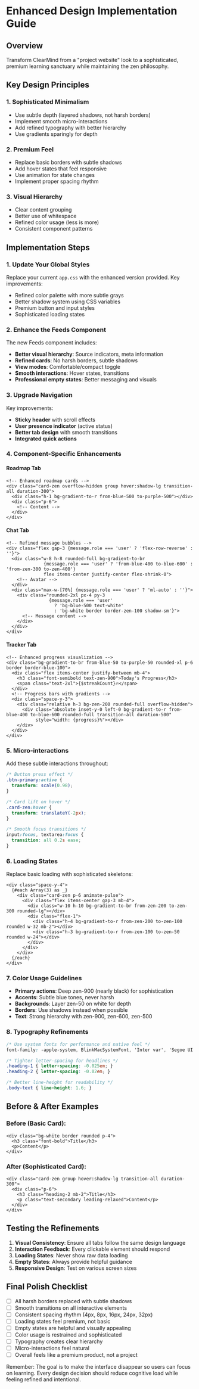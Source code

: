 # Enhanced Design Implementation Guide

## Overview
Transform ClearMind from a "project website" look to a sophisticated, premium learning sanctuary while maintaining the zen philosophy.

## Key Design Principles

### 1. **Sophisticated Minimalism**
- Use subtle depth (layered shadows, not harsh borders)
- Implement smooth micro-interactions
- Add refined typography with better hierarchy
- Use gradients sparingly for depth

### 2. **Premium Feel**
- Replace basic borders with subtle shadows
- Add hover states that feel responsive
- Use animation for state changes
- Implement proper spacing rhythm

### 3. **Visual Hierarchy**
- Clear content grouping
- Better use of whitespace
- Refined color usage (less is more)
- Consistent component patterns

## Implementation Steps

### 1. Update Your Global Styles
Replace your current `app.css` with the enhanced version provided. Key improvements:
- Refined color palette with more subtle grays
- Better shadow system using CSS variables
- Premium button and input styles
- Sophisticated loading states

### 2. Enhance the Feeds Component
The new Feeds component includes:
- **Better visual hierarchy**: Source indicators, meta information
- **Refined cards**: No harsh borders, subtle shadows
- **View modes**: Comfortable/compact toggle
- **Smooth interactions**: Hover states, transitions
- **Professional empty states**: Better messaging and visuals

### 3. Upgrade Navigation
Key improvements:
- **Sticky header** with scroll effects
- **User presence indicator** (active status)
- **Better tab design** with smooth transitions
- **Integrated quick actions**

### 4. Component-Specific Enhancements

#### Roadmap Tab
```svelte
<!-- Enhanced roadmap cards -->
<div class="card-zen overflow-hidden group hover:shadow-lg transition-all duration-300">
  <div class="h-1 bg-gradient-to-r from-blue-500 to-purple-500"></div>
  <div class="p-6">
    <!-- Content -->
  </div>
</div>
```

#### Chat Tab
```svelte
<!-- Refined message bubbles -->
<div class="flex gap-3 {message.role === 'user' ? 'flex-row-reverse' : ''}">
  <div class="w-8 h-8 rounded-full bg-gradient-to-br 
              {message.role === 'user' ? 'from-blue-400 to-blue-600' : 'from-zen-300 to-zen-400'}
              flex items-center justify-center flex-shrink-0">
    <!-- Avatar -->
  </div>
  <div class="max-w-[70%] {message.role === 'user' ? 'ml-auto' : ''}">
    <div class="rounded-2xl px-4 py-3 
                {message.role === 'user' 
                  ? 'bg-blue-500 text-white' 
                  : 'bg-white border border-zen-100 shadow-sm'}">
      <!-- Message content -->
    </div>
  </div>
</div>
```

#### Tracker Tab
```svelte
<!-- Enhanced progress visualization -->
<div class="bg-gradient-to-br from-blue-50 to-purple-50 rounded-xl p-6 border border-blue-100">
  <div class="flex items-center justify-between mb-4">
    <h3 class="font-semibold text-zen-900">Today's Progress</h3>
    <span class="text-2xl">{$streakCount}🔥</span>
  </div>
  <!-- Progress bars with gradients -->
  <div class="space-y-3">
    <div class="relative h-3 bg-zen-200 rounded-full overflow-hidden">
      <div class="absolute inset-y-0 left-0 bg-gradient-to-r from-blue-400 to-blue-600 rounded-full transition-all duration-500"
           style="width: {progress}%"></div>
    </div>
  </div>
</div>
```

### 5. Micro-interactions

Add these subtle interactions throughout:

```css
/* Button press effect */
.btn-primary:active {
  transform: scale(0.98);
}

/* Card lift on hover */
.card-zen:hover {
  transform: translateY(-2px);
}

/* Smooth focus transitions */
input:focus, textarea:focus {
  transition: all 0.2s ease;
}
```

### 6. Loading States

Replace basic loading with sophisticated skeletons:

```svelte
<div class="space-y-4">
  {#each Array(3) as _}
    <div class="card-zen p-6 animate-pulse">
      <div class="flex items-center gap-3 mb-4">
        <div class="w-10 h-10 bg-gradient-to-br from-zen-200 to-zen-300 rounded-lg"></div>
        <div class="flex-1">
          <div class="h-4 bg-gradient-to-r from-zen-200 to-zen-100 rounded w-32 mb-2"></div>
          <div class="h-3 bg-gradient-to-r from-zen-100 to-zen-50 rounded w-24"></div>
        </div>
      </div>
    </div>
  {/each}
</div>
```

### 7. Color Usage Guidelines

- **Primary actions**: Deep zen-900 (nearly black) for sophistication
- **Accents**: Subtle blue tones, never harsh
- **Backgrounds**: Layer zen-50 on white for depth
- **Borders**: Use shadows instead when possible
- **Text**: Strong hierarchy with zen-900, zen-600, zen-500

### 8. Typography Refinements

```css
/* Use system fonts for performance and native feel */
font-family: -apple-system, BlinkMacSystemFont, 'Inter var', 'Segoe UI', sans-serif;

/* Tighter letter-spacing for headlines */
.heading-1 { letter-spacing: -0.025em; }
.heading-2 { letter-spacing: -0.02em; }

/* Better line-height for readability */
.body-text { line-height: 1.6; }
```

## Before & After Examples

### Before (Basic Card):
```svelte
<div class="bg-white border rounded p-4">
  <h3 class="font-bold">Title</h3>
  <p>Content</p>
</div>
```

### After (Sophisticated Card):
```svelte
<div class="card-zen group hover:shadow-lg transition-all duration-300">
  <div class="p-6">
    <h3 class="heading-2 mb-2">Title</h3>
    <p class="text-secondary leading-relaxed">Content</p>
  </div>
</div>
```

## Testing the Refinements

1. **Visual Consistency**: Ensure all tabs follow the same design language
2. **Interaction Feedback**: Every clickable element should respond
3. **Loading States**: Never show raw data loading
4. **Empty States**: Always provide helpful guidance
5. **Responsive Design**: Test on various screen sizes

## Final Polish Checklist

- [ ] All harsh borders replaced with subtle shadows
- [ ] Smooth transitions on all interactive elements
- [ ] Consistent spacing rhythm (4px, 8px, 16px, 24px, 32px)
- [ ] Loading states feel premium, not basic
- [ ] Empty states are helpful and visually appealing
- [ ] Color usage is restrained and sophisticated
- [ ] Typography creates clear hierarchy
- [ ] Micro-interactions feel natural
- [ ] Overall feels like a premium product, not a project

Remember: The goal is to make the interface disappear so users can focus on learning. Every design decision should reduce cognitive load while feeling refined and intentional.